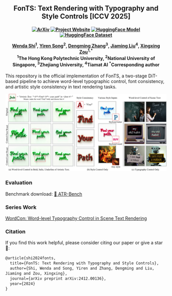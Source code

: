 <h2 align="center"> FonTS: Text Rendering with Typography and Style Controls [ICCV 2025]
</h2>

<h4 align="center">

[![ArXiv](https://img.shields.io/badge/ArXiv-2412.00136-b31b1b.svg)](https://arxiv.org/abs/2412.00136) [![Project Website](https://img.shields.io/badge/Project-Website-green.svg)](https://wendashi.github.io/FonTS-Page/)  [![HuggingFace Model](https://img.shields.io/badge/🤗_HuggingFace-Model-ffbd45.svg)](https://huggingface.co/SSS/FonTS-SCA) [![HuggingFace Dataset](https://img.shields.io/badge/🤗_HuggingFace-Dataset-ffbd45.svg)](https://huggingface.co/datasets/SSS/style_fonts_img)


  <div class="is-size-5 publication-authors">
    <span class="author-block">
      <a href="https://wendashi.github.io/">Wenda Shi</a><sup>1</sup>,</span>
    <span class="author-block">
      <a href="https://scholar.google.com/citations?hl=zh-CN&user=L2YS0jgAAAAJ">Yiren Song</a><sup>2</sup>,</span>
    <span class="author-block">
      <a href="https://littleor.github.io/">Dengming Zhang</a><sup>3</sup>,</span>
    <span class="author-block">
      <a href="https://scholar.google.com/citations?user=SmL7oMQAAAAJ&hl=en">Jiaming Liu</a><sup>4</sup>,</span>
    <span class="author-block">
      <a href="https://scholar.google.com/citations?user=UhnQA3UAAAAJ&hl=zh-CN">Xingxing Zou</a><sup>1,*</sup></span>
  </div>
  
  <div class="is-size-5 publication-authors">
    <span class="author-block"><sup>1</sup>The Hong Kong Polytechnic University, </span>
    <span class="author-block"><sup>2</sup>National University of Singapore, </span>
    <span class="author-block"><sup>3</sup>Zhejiang University, </span>
    <span class="author-block"><sup>4</sup>Tiamat AI</span>
    <span class="author-block"><sup>*</sup>Corresponding author</span>
  </div>
</h4>

This repository is the official implementation of FonTS, a two-stage DiT-based pipeline to achieve word-level typographic control, font consistency, and artistic style consistency in text rendering tasks.

![FonTS teaser image](https://raw.githubusercontent.com/ArtmeScienceLab/FonTS/main/teaser/teaser.png)

### Evaluation
Benchmark download: [🤗 ATR-Bench](https://huggingface.co/datasets/SSS/ATR-bench/tree/main) 

### Series Work
[WordCon: Word-level Typography Control in Scene Text Rendering](https://wendashi.github.io/WordCon-Page/)

### Citation
If you find this work helpful, please consider citing our paper or give a star🌟:

```
@article{shi2024fonts,
  title={FonTS: Text Rendering with Typography and Style Controls},
  author={Shi, Wenda and Song, Yiren and Zhang, Dengming and Liu, Jiaming and Zou, Xingxing},
  journal={arXiv preprint arXiv:2412.00136},
  year={2024}
}
```

